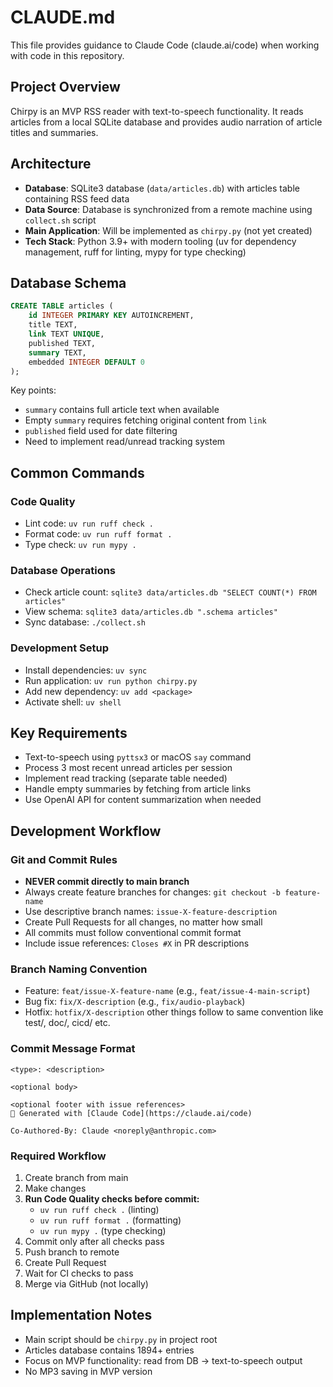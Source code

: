 # CLAUDE.md

This file provides guidance to Claude Code (claude.ai/code) when working with code in this repository.

## Project Overview

Chirpy is an MVP RSS reader with text-to-speech functionality. It reads articles from a local SQLite database and provides audio narration of article titles and summaries.

## Architecture

- **Database**: SQLite3 database (`data/articles.db`) with articles table containing RSS feed data
- **Data Source**: Database is synchronized from a remote machine using `collect.sh` script
- **Main Application**: Will be implemented as `chirpy.py` (not yet created)
- **Tech Stack**: Python 3.9+ with modern tooling (uv for dependency management, ruff for linting, mypy for type checking)

## Database Schema

```sql
CREATE TABLE articles (
    id INTEGER PRIMARY KEY AUTOINCREMENT,
    title TEXT,
    link TEXT UNIQUE,
    published TEXT,
    summary TEXT,
    embedded INTEGER DEFAULT 0
);
```

Key points:
- `summary` contains full article text when available
- Empty `summary` requires fetching original content from `link`
- `published` field used for date filtering
- Need to implement read/unread tracking system

## Common Commands

### Code Quality
- Lint code: `uv run ruff check .`
- Format code: `uv run ruff format .`
- Type check: `uv run mypy .`

### Database Operations
- Check article count: `sqlite3 data/articles.db "SELECT COUNT(*) FROM articles"`
- View schema: `sqlite3 data/articles.db ".schema articles"`
- Sync database: `./collect.sh`

### Development Setup
- Install dependencies: `uv sync`
- Run application: `uv run python chirpy.py`
- Add new dependency: `uv add <package>`
- Activate shell: `uv shell`

## Key Requirements

- Text-to-speech using `pyttsx3` or macOS `say` command
- Process 3 most recent unread articles per session
- Implement read tracking (separate table needed)
- Handle empty summaries by fetching from article links
- Use OpenAI API for content summarization when needed

## Development Workflow

### Git and Commit Rules
- **NEVER commit directly to main branch**
- Always create feature branches for changes: `git checkout -b feature-name`
- Use descriptive branch names: `issue-X-feature-description`
- Create Pull Requests for all changes, no matter how small
- All commits must follow conventional commit format
- Include issue references: `Closes #X` in PR descriptions

### Branch Naming Convention
- Feature: `feat/issue-X-feature-name` (e.g., `feat/issue-4-main-script`)
- Bug fix: `fix/X-description` (e.g., `fix/audio-playback`)
- Hotfix: `hotfix/X-description`
other things follow to same convention like test/, doc/, cicd/ etc.

### Commit Message Format
```
<type>: <description>

<optional body>

<optional footer with issue references>
🤖 Generated with [Claude Code](https://claude.ai/code)

Co-Authored-By: Claude <noreply@anthropic.com>
```

### Required Workflow
1. Create branch from main
2. Make changes
3. **Run Code Quality checks before commit:**
   - `uv run ruff check .` (linting)
   - `uv run ruff format .` (formatting)
   - `uv run mypy .` (type checking)
4. Commit only after all checks pass
5. Push branch to remote
6. Create Pull Request
7. Wait for CI checks to pass
8. Merge via GitHub (not locally)

## Implementation Notes

- Main script should be `chirpy.py` in project root
- Articles database contains 1894+ entries
- Focus on MVP functionality: read from DB → text-to-speech output
- No MP3 saving in MVP version